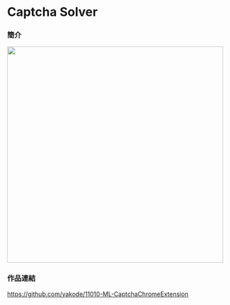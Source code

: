 # Captcha Solver

### 簡介
<img src="https://user-images.githubusercontent.com/81739204/160998020-f84ed835-5bb2-4eb4-99d9-4ed434179083.png" height="500" />

### 作品連結
https://github.com/yakode/11010-ML-CaptchaChromeExtension
